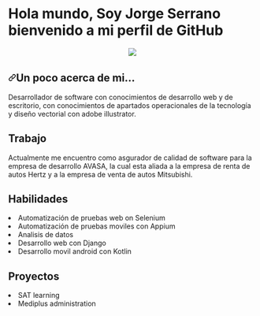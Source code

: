 <h1>Hola mundo, Soy Jorge Serrano bienvenido a mi perfil de GitHub</h1>

<p align="center" dir="auto">
&nbsp;&nbsp;&nbsp;&nbsp;
  <a href="https://www.linkedin.com/in/jorge-serrano-soto-660a471ab/" rel="nofollow"><img src="https://camo.githubusercontent.com/a493f6833f99fb3c85788d6d9305e6b7a42b838e5ee5d138fd9a8214a7e77472/68747470733a2f2f696d672e736869656c64732e696f2f62616467652f6c696e6b6564696e2d2532333030373742352e7376673f267374796c653d666f722d7468652d6261646765266c6f676f3d6c696e6b6564696e266c6f676f436f6c6f723d7768697465" data-canonical-src="https://img.shields.io/badge/linkedin-%230077B5.svg?&amp;style=for-the-badge&amp;logo=linkedin&amp;logoColor=white" style="max-width: 100%;"></a>&nbsp;&nbsp;&nbsp;
  &nbsp;  
</p>

<h2 dir="auto"><a id="user-content-a-little-bit-about-me" class="anchor" aria-hidden="true" href="#a-little-bit-about-me"><svg class="octicon octicon-link" viewBox="0 0 16 16" version="1.1" width="16" height="16" aria-hidden="true"><path fill-rule="evenodd" d="M7.775 3.275a.75.75 0 001.06 1.06l1.25-1.25a2 2 0 112.83 2.83l-2.5 2.5a2 2 0 01-2.83 0 .75.75 0 00-1.06 1.06 3.5 3.5 0 004.95 0l2.5-2.5a3.5 3.5 0 00-4.95-4.95l-1.25 1.25zm-4.69 9.64a2 2 0 010-2.83l2.5-2.5a2 2 0 012.83 0 .75.75 0 001.06-1.06 3.5 3.5 0 00-4.95 0l-2.5 2.5a3.5 3.5 0 004.95 4.95l1.25-1.25a.75.75 0 00-1.06-1.06l-1.25 1.25a2 2 0 01-2.83 0z"></path></svg></a>Un poco acerca de mi...</h2>

<p>
Desarrollador de software con conocimientos de desarrollo web y de escritorio, con conocimientos de apartados operacionales de la tecnología y diseño vectorial con adobe illustrator.
</p>

<h2>Trabajo</h2>
<p>
Actualmente me encuentro como asgurador de calidad de software para la empresa de desarrollo AVASA, la cual esta aliada a la empresa de renta de autos Hertz y a la empresa de venta de autos Mitsubishi.
</p>

<h2>Habilidades</h2>
<li>Automatización de pruebas web on Selenium</li>
<li>Automatización de pruebas moviles con Appium</li>
<li>Analisis de datos</li>
<li>Desarrollo web con Django</li>
<li>Desarrollo movil android con Kotlin</li>

<h2>Proyectos</h2>
<li>SAT learning</li>
<li>Mediplus administration</li>



